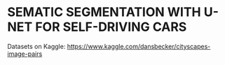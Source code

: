 # SEMATIC SEGMENTATION WITH U-NET FOR SELF-DRIVING CARS
Datasets on Kaggle: https://www.kaggle.com/dansbecker/cityscapes-image-pairs
